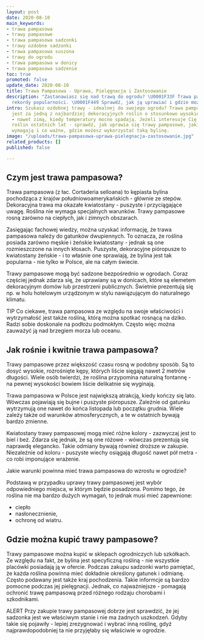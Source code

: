 ```yaml
---
layout: post
date: 2020-08-10
main_keywords:
- trawa pampasowa
- trawy pampasowe
- trawa pampasowa sadzonki
- trawy ozdobne sadzonki
- trawa pampasowa suszona
- trawy do ogrodu
- trawa pampasowa w donicy
- trawa pampasowa sadzenie
toc: true
promoted: false
update_date: 2020-08-10
title: Trawa Pampasowa - Uprawa, Pielęgnacja i Zastosowanie
description: "Zastanawiasz się nad trawą do ogrodu? \U0001F33F Trawa pampasowa bije
  rekordy popularności. \U0001F449 Sprawdź, jak ją uprawiać i gdzie można ją wykorzystać."
intro: Szukasz ozdobnej trawy - idealnej do swojego ogrodu? Trawa pampasowa uważana
  jest za jedną z najbardziej dekoracyjnych roślin o stosunkowo wysokie wytrzymałości
  - nawet zimą, kiedy temperatury mocno spadają. Jeżeli interesuje Cię jedna z najpopularniejszych
  roślin ostatnich lat - sprawdź, jak uprawia się trawy pampasowe, jakich warunków
  wymagają i co ważne, gdzie możesz wykorzystać taką bylinę.
image: "/uploads/trawa-pampasowa-uprawa-pielegnacja-zastosowanie.jpg"
related_products: []
published: false

---
```

## Czym jest trawa pampasowa?

Trawa pampasowa (z łac. Cortaderia selloana) to kępiasta bylina pochodząca z krajów południowoamerykańskich - głównie ze stepów. Dekoracyjna trawa ma okazałe kwiatostany - puszyste i przyciągające uwagę. Roślina nie wymaga specjalnych warunków. Trawy pampasowe rosną zarówno na ciepłych, jak i zimnych obszarach.

Zasięgając fachowej wiedzy, można uzyskać informację, że trawa pampasowa należy do gatunków dwupiennych. To oznacza, że roślina posiada zarówno męskie i żeńskie kwiatostany - jednak są one rozmieszczone na innych kłosach. Puszyste, dekoracyjne pióropusze to kwiatostany żeńskie - i to właśnie one sprawiają, że bylina jest tak popularna - nie tylko w Polsce, ale na całym świecie.

Trawy pampasowe mogą być sadzone bezpośrednio w ogrodach. Coraz częściej jednak zdarza się, że uprawiany są w donicach, które są elemetem  dekoracyjnym domów lub przestrzeni publicznych. Świetnie prezentują się np. w holu hotelowym urządzonym w stylu nawiązującym do naturalnego klimatu.

TIP
Co ciekawe, trawa pampasowa ze względu na swoje właściwości i wytrzymałość jest także rośliną, którą można spotkać rosnącą na dziko. Radzi sobie doskonale na podłożu podmokłym. Często więc można zauważyć ją nad brzegiem morza lub oceanu.

## Jak rośnie i kwitnie trawa pampasowa?

Trawy pampasowe przez większość czasu rosną w podobny sposób. Są to dosyć wysokie, rozrośnięte kępy, których liście sięgają nawet 2 metrów długości. Wiele osób twierdzi, że roślina przypomina naturalną fontannę - na pewnej wysokości bowiem liście delikatnie się wyginają. 

Trawa pampasowa w Polsce jest największą atrakcją, kiedy kończy się lato. Wówczas pojawiają się bujne i puszyste pióropusze. Zależnie od gatunku wytrzymują one nawet do końca listopada lub początku grudnia. Wiele zależy także od warunków atmosferycznych, a te w ostatnich bywają bardzo zmienne.

Kwiatostany trawy pampasowej mogą mieć różne kolory - zazwyczaj jest to biel i beż. Zdarza się jednak, że są one różowe - wówczas prezentują się naprawdę elegancko. Takie odmiany bywają również droższe w zakupie. Niezależnie od koloru - puszyste wiechy osiągają długość nawet pół metra - co robi imponujące wrażenie.

Jakie warunki powinna mieć trawa pampasowa do wzrostu w ogrodzie?

Podstawą w przypadku uprawy trawy pampasowej jest wybór odpowiedniego miejsca, w którym będzie posadzona. Pomimo tego, że roślina nie ma bardzo dużych wymagań, to jednak musi mieć zapewnione:

* ciepło
* nasłonecznienie,
* ochronę od wiatru.

## Gdzie można kupić trawy pampasowe?

Trawy pampasowe można kupić w sklepach ogrodniczych lub szkółkach. Ze względu na fakt, że bylina jest specyficzną rośliną - nie wszystkie placówki posiadają ją w ofercie. Podczas zakupu sadzonki warto pamiętać, że każda roślina powinna mieć dokładnie określony gatunek i odmianę. Często podawany jest także kraj pochodzenia. Takie informcje są bardzo pomocne podczas jej pielęgnacji. Jednak, co najważniejsze - pomagają ochronić trawę pampasową przed różnego rodzaju chorobami i szkodnikami.

ALERT
Przy zakupie trawy pampasowej dobrze jest sprawdzić, że jej sadzonka jest we właściwym stanie i nie ma żadnych uszkodzeń. Gdyby takie się pojawiły - lepiej zrezygnować i wybrać inną roślinę, gdyż najprawdopodobniej ta nie przyjęłaby się właściwie w ogrodzie.